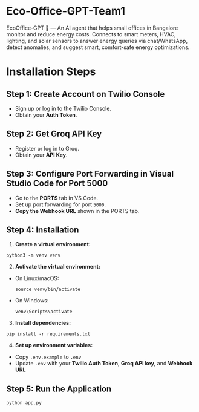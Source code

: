 # Eco-Office-GPT-Team1
EcoOffice-GPT 🌱 — An AI agent that helps small offices in Bangalore monitor and reduce energy costs. Connects to smart meters, HVAC, lighting, and solar sensors to answer energy queries via chat/WhatsApp, detect anomalies, and suggest smart, comfort-safe energy optimizations.

# Installation Steps

## Step 1: Create Account on Twilio Console
- Sign up or log in to the Twilio Console.
- Obtain your **Auth Token**.

## Step 2: Get Groq API Key
- Register or log in to Groq.
- Obtain your **API Key**.

## Step 3: Configure Port Forwarding in Visual Studio Code for Port 5000
- Go to the **PORTS** tab in VS Code.
- Set up port forwarding for port `5000`.
- **Copy the Webhook URL** shown in the PORTS tab.

## Step 4: Installation

1. **Create a virtual environment:**
```
python3 -m venv venv
```
2. **Activate the virtual environment:**
- On Linux/macOS:
  ```
  source venv/bin/activate
  ```
- On Windows:
  ```
  venv\Scripts\activate
  ```
3. **Install dependencies:**
```
pip install -r requirements.txt
```
4. **Set up environment variables:**
- Copy `.env.example` to `.env`
- Update `.env` with your **Twilio Auth Token**, **Groq API key**, and **Webhook URL**

## Step 5: Run the Application
```
python app.py
```
